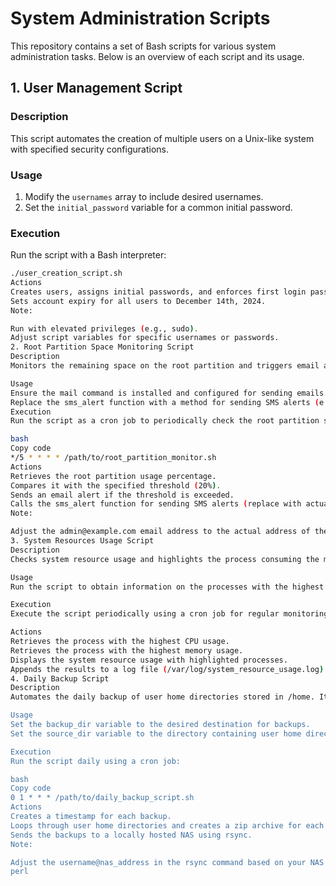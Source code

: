 # System Administration Scripts

This repository contains a set of Bash scripts for various system administration tasks. Below is an overview of each script and its usage.

## 1. User Management Script

### Description

This script automates the creation of multiple users on a Unix-like system with specified security configurations.

### Usage

1. Modify the `usernames` array to include desired usernames.
2. Set the `initial_password` variable for a common initial password.

### Execution

Run the script with a Bash interpreter:

```bash
./user_creation_script.sh
Actions
Creates users, assigns initial passwords, and enforces first login password change.
Sets account expiry for all users to December 14th, 2024.
Note:

Run with elevated privileges (e.g., sudo).
Adjust script variables for specific usernames or passwords.
2. Root Partition Space Monitoring Script
Description
Monitors the remaining space on the root partition and triggers email and SMS alerts to the system administrator if the used space exceeds 20%.

Usage
Ensure the mail command is installed and configured for sending emails.
Replace the sms_alert function with a method for sending SMS alerts (e.g., using a third-party service).
Execution
Run the script as a cron job to periodically check the root partition space:

bash
Copy code
*/5 * * * * /path/to/root_partition_monitor.sh
Actions
Retrieves the root partition usage percentage.
Compares it with the specified threshold (20%).
Sends an email alert if the threshold is exceeded.
Calls the sms_alert function for sending SMS alerts (replace with actual implementation).
Note:

Adjust the admin@example.com email address to the actual address of the system administrator.
3. System Resources Usage Script
Description
Checks system resource usage and highlights the process consuming the most CPU and memory upon execution.

Usage
Run the script to obtain information on the processes with the highest CPU and memory usage.

Execution
Execute the script periodically using a cron job for regular monitoring.

Actions
Retrieves the process with the highest CPU usage.
Retrieves the process with the highest memory usage.
Displays the system resource usage with highlighted processes.
Appends the results to a log file (/var/log/system_resource_usage.log).
4. Daily Backup Script
Description
Automates the daily backup of user home directories stored in /home. It compresses each user's directory and sends the backups to a locally hosted NAS for storage.

Usage
Set the backup_dir variable to the desired destination for backups.
Set the source_dir variable to the directory containing user home directories.

Execution
Run the script daily using a cron job:

bash
Copy code
0 1 * * * /path/to/daily_backup_script.sh
Actions
Creates a timestamp for each backup.
Loops through user home directories and creates a zip archive for each.
Sends the backups to a locally hosted NAS using rsync.
Note:

Adjust the username@nas_address in the rsync command based on your NAS configuration.
perl




```
